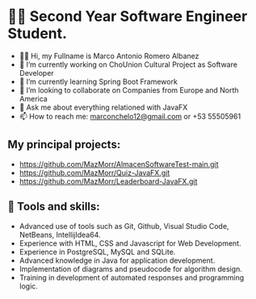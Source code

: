 # 👨‍💻 Second Year Software Engineer Student.
- 🐱‍👤 Hi, my Fullname is Marco Antonio Romero Albanez
- 🔭 I’m currently working on ChoUnion Cultural Project as Software Developer
- 🌱 I’m currently learning Spring Boot Framework
- 👯 I’m looking to collaborate on Companies from Europe and North America
- 💬 Ask me about everything relationed with JavaFX
- 📫 How to reach me: marconchelo12@gmail.com or +53 55505961
  
## My principal projects:
- https://github.com/MazMorr/AlmacenSoftwareTest-main.git
- https://github.com/MazMorr/Quiz-JavaFX.git
- https://github.com/MazMorr/Leaderboard-JavaFX.git

## 🔧 Tools and skills:
- Advanced use of tools such as Git, Github, Visual Studio Code, NetBeans, IntellijIdea64.
- Experience with HTML, CSS and Javascript for Web Development.
- Experience in PostgreSQL, MySQL and SQLite.
- Advanced knowledge in Java for application development.
- Implementation of diagrams and pseudocode for algorithm design.
- Training in development of automated responses and programming logic.
  

<!--
**MazMorr/MazMorr** is a ✨ _special_ ✨ repository because its `README.md` (this file) appears on your GitHub profile.

Here are some ideas to get you started:

- 🔭 I’m currently working on ...
- 🌱 I’m currently learning ...
- 👯 I’m looking to collaborate on ...
- 🤔 I’m looking for help with ...
- 💬 Ask me about ...
- 📫 How to reach me: ...
- 😄 Pronouns: ...
- ⚡ Fun fact: ...
-->
